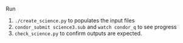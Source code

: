 Run

1. `./create_science.py` to populates the input files
2. `condor_submit science3.sub` and `watch condor_q` to see progress
3. `check_science.py` to confirm outputs are expected.
